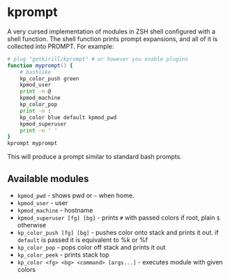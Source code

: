 # kprompt

A very cursed implementation of modules in ZSH shell configured with a shell function. The shell function prints prompt expansions, and all of it is collected into PROMPT. For example:

```zsh
# plug "getkirill/kprompt" # or however you enable plugins
function myprompt() {
    # bashlike
    kp_color_push green
    kpmod_user
    print -n @
    kpmod_machine
    kp_color_pop
    print -n :
    kp_color blue default kpmod_pwd
    kpmod_superuser
    print -n ' '
}
kprompt myprompt
```

This will produce a prompt similar to standard bash prompts.

## Available modules

- `kpmod_pwd` - shows pwd or `~` when home.
- `kpmod_user` - user
- `kpmod_machine` - hostname
- `kpmod_superuser [fg] [bg]` - prints `#` with passed colors if root, plain `$` otherwise
- `kp_color_push [fg] [bg]` - pushes color onto stack and prints it out. if `default` is passed it is equivalent to %k or %f
- `kp_color_pop` - pops color off stack and prints it out
- `kp_color_peek` - prints stack top
- `kp_color <fg> <bg> <command> [args...]` - executes module with given colors
